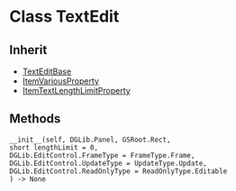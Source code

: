 # Class TextEdit

## Inherit

* [TextEditBase](TextEditBase.md)
* [ItemVariousProperty](ItemVariousProperty.md)
* [ItemTextLengthLimitProperty](ItemTextLengthLimitProperty.md)

## Methods
```
__init__(self, DGLib.Panel, GSRoot.Rect,
short lengthLimit = 0,
DGLib.EditControl.FrameType = FrameType.Frame, 
DGLib.EditControl.UpdateType = UpdateType.Update, 
DGLib.EditControl.ReadOnlyType = ReadOnlyType.Editable
) -> None
```
